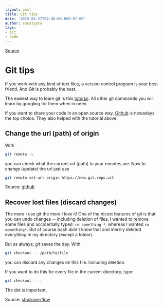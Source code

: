 ```yaml
---
layout: post
title: Git tips
date: '2015-04-27T02:36:00.000-07:00'
author: eucalypto
tags:
- git
- code
---
```

[Source](http://eigentipps.blogspot.de/2015/04/git-tips.html "Permalink to Eigentipps: Git tips")

Git tips
========

If you work with any kind of text files, a version control program is
your best friend. And Git is probably the best.

The easiest way to learn git is this [tutorial](https://try.github.io).
All other git commands you will learn by googling for them when in need.

If you want to share your code in an open source way,
[Github](https://github.com/) is nowadays the top choice. They also
helped with the tutorial above.


Change the url (path) of origin
-------------------------------

With  
```bash
git remote -v
```

you can check what the current url (path) to your remotes are. Now to
change (update) the url just use  

```bash
git remote set-url origin https://new.git.repo.url
```

Source: [github][1]

Recover lost files (discard changes)
------------------------------------

The more I use git the more I love it! One of the nicest features of git
is that you can undo changes -- including deletion of files. I wanted to
remove some files and accidentally typed: `rm something *`, whereas I
wanted `rm something*`. But of course bash didn't know that and merrily
deleted everything in my directory (except a folder).

But as always, git saves the day. With  

```bash
git checkout -- /path/to/file
```

you can discard any changes on this file. Including deletion.

If you want to do this for every file in the current directory, type:  

```bash
git checkout -- .
```

The dot is important.

Source: [stackoverflow][2]

[1]: https://help.github.com/articles/changing-a-remote-s-url/
[2]: http://stackoverflow.com/questions/52704/how-do-you-discard-unstaged-changes-in-git
